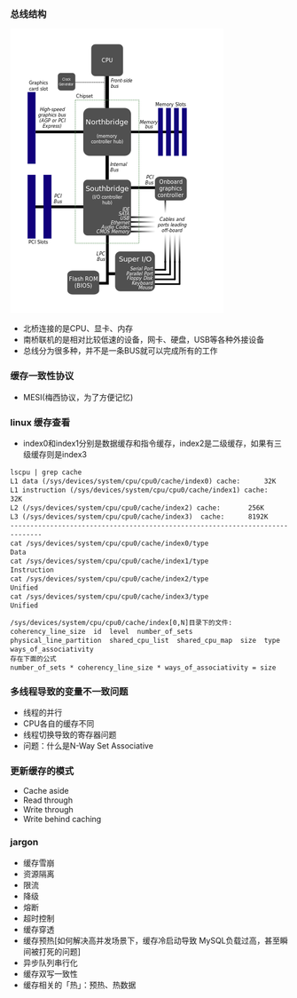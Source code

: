 
### 总线结构
![image](./assets/20200829200319.png)
* 北桥连接的是CPU、显卡、内存
* 南桥联机的是相对比较低速的设备，网卡、硬盘，USB等各种外接设备
* 总线分为很多种，并不是一条BUS就可以完成所有的工作
### 缓存一致性协议
* MESI(梅西协议，为了方便记忆)
### linux 缓存查看
* index0和index1分别是数据缓存和指令缓存，index2是二级缓存，如果有三级缓存则是index3
```
lscpu | grep cache
L1 data (/sys/devices/system/cpu/cpu0/cache/index0) cache:      32K
L1 instruction (/sys/devices/system/cpu/cpu0/cache/index1) cache:      32K
L2 (/sys/devices/system/cpu/cpu0/cache/index2) cache:       256K
L3 (/sys/devices/system/cpu/cpu0/cache/index3)  cache:      8192K
------------------------------------------------------------------------------
cat /sys/devices/system/cpu/cpu0/cache/index0/type
Data
cat /sys/devices/system/cpu/cpu0/cache/index1/type
Instruction
cat /sys/devices/system/cpu/cpu0/cache/index2/type
Unified
cat /sys/devices/system/cpu/cpu0/cache/index3/type
Unified
```
```
/sys/devices/system/cpu/cpu0/cache/index[0,N]目录下的文件:
coherency_line_size  id  level  number_of_sets  physical_line_partition  shared_cpu_list  shared_cpu_map  size  type  ways_of_associativity
存在下面的公式
number_of_sets * coherency_line_size * ways_of_associativity = size
```
### 多线程导致的变量不一致问题
* 线程的并行
* CPU各自的缓存不同
* 线程切换导致的寄存器问题
* 问题：什么是N-Way Set Associative

### 更新缓存的模式
* Cache aside
* Read through
* Write through
* Write behind caching

### jargon 
* 缓存雪崩
* 资源隔离
* 限流
* 降级
* 熔断
* 超时控制
* 缓存穿透
* 缓存预热[如何解决高并发场景下，缓存冷启动导致 MySQL负载过高，甚至瞬间被打死的问题]
* 异步队列串行化
* 缓存双写一致性
* 缓存相关的「热」：预热、热数据
